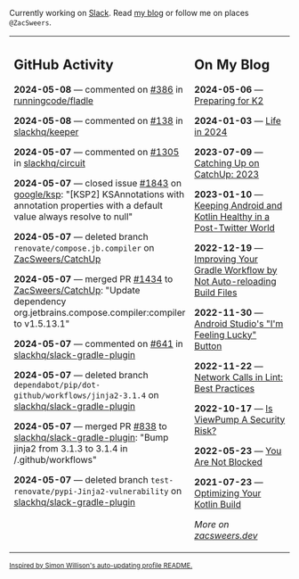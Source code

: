 Currently working on [Slack](https://slack.com/). Read [my blog](https://zacsweers.dev/) or follow me on places `@ZacSweers`.

<table><tr><td valign="top" width="60%">

## GitHub Activity
<!-- githubActivity starts -->
**2024-05-08** — commented on [#386](https://github.com/runningcode/fladle/pull/386#issuecomment-2100865599) in [runningcode/fladle](https://github.com/runningcode/fladle)

**2024-05-08** — commented on [#138](https://github.com/slackhq/keeper/pull/138#issuecomment-2100788031) in [slackhq/keeper](https://github.com/slackhq/keeper)

**2024-05-07** — commented on [#1305](https://github.com/slackhq/circuit/pull/1305#issuecomment-2099344243) in [slackhq/circuit](https://github.com/slackhq/circuit)

**2024-05-07** — closed issue [#1843](https://github.com/google/ksp/issues/1843) on [google/ksp](https://github.com/google/ksp): "[KSP2]  KSAnnotations with annotation properties with a default value always resolve to null"

**2024-05-07** — deleted branch `renovate/compose.jb.compiler` on [ZacSweers/CatchUp](https://github.com/ZacSweers/CatchUp)

**2024-05-07** — merged PR [#1434](https://github.com/ZacSweers/CatchUp/pull/1434) to [ZacSweers/CatchUp](https://github.com/ZacSweers/CatchUp): "Update dependency org.jetbrains.compose.compiler:compiler to v1.5.13.1"

**2024-05-07** — commented on [#641](https://github.com/slackhq/slack-gradle-plugin/pull/641#issuecomment-2099062216) in [slackhq/slack-gradle-plugin](https://github.com/slackhq/slack-gradle-plugin)

**2024-05-07** — deleted branch `dependabot/pip/dot-github/workflows/jinja2-3.1.4` on [slackhq/slack-gradle-plugin](https://github.com/slackhq/slack-gradle-plugin)

**2024-05-07** — merged PR [#838](https://github.com/slackhq/slack-gradle-plugin/pull/838) to [slackhq/slack-gradle-plugin](https://github.com/slackhq/slack-gradle-plugin): "Bump jinja2 from 3.1.3 to 3.1.4 in /.github/workflows"

**2024-05-07** — deleted branch `test-renovate/pypi-Jinja2-vulnerability` on [slackhq/slack-gradle-plugin](https://github.com/slackhq/slack-gradle-plugin)
<!-- githubActivity ends -->
</td><td valign="top" width="40%">

## On My Blog
<!-- blog starts -->
**2024-05-06** — [Preparing for K2](https://www.zacsweers.dev/preparing-for-k2/)

**2024-01-03** — [Life in 2024](https://www.zacsweers.dev/life-in-2024/)

**2023-07-09** — [Catching Up on CatchUp: 2023](https://www.zacsweers.dev/catching-up-on-catchup-2023/)

**2023-01-10** — [Keeping Android and Kotlin Healthy in a Post-Twitter World](https://www.zacsweers.dev/keeping-android-healthy/)

**2022-12-19** — [Improving Your Gradle Workflow by Not Auto-reloading Build Files](https://www.zacsweers.dev/improving-your-workflow-by-not-auto-reloading-build-files/)

**2022-11-30** — [Android Studio's "I'm Feeling Lucky" Button](https://www.zacsweers.dev/android-studios-im-feeling-lucky-button/)

**2022-11-22** — [Network Calls in Lint: Best Practices](https://www.zacsweers.dev/network-calls-in-lint-best-practices/)

**2022-10-17** — [Is ViewPump A Security Risk?](https://www.zacsweers.dev/is-viewpump-a-security-risk/)

**2022-05-23** — [You Are Not Blocked](https://www.zacsweers.dev/you-are-not-blocked/)

**2021-07-23** — [Optimizing Your Kotlin Build](https://www.zacsweers.dev/optimizing-your-kotlin-build/)
<!-- blog ends -->
_More on [zacsweers.dev](https://zacsweers.dev/)_
</td></tr></table>

<sub><a href="https://simonwillison.net/2020/Jul/10/self-updating-profile-readme/">Inspired by Simon Willison's auto-updating profile README.</a></sub>